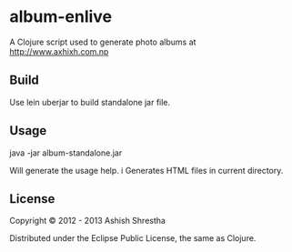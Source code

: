 # album-enlive

A Clojure script used to generate photo albums at http://www.axhixh.com.np

## Build
Use lein uberjar to build standalone jar file.

## Usage
  java -jar album-standalone.jar 

Will generate the usage help.
i
Generates HTML files in current directory.

## License

Copyright © 2012 - 2013  Ashish Shrestha

Distributed under the Eclipse Public License, the same as Clojure.
